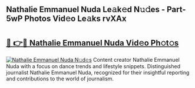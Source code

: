 ## Nathalie Emmanuel Nuda Le𝚊k𝚎d N𝚞𝚍es - Part-5wP Photos Vid𝚎o Le𝚊ks rvXAx

# <h2><a href="http://fbg3bc.evod.top/?m=Nathalie+Emmanuel+Nuda">🔗 👉🔴 Nathalie Emmanuel Nuda Vid𝚎o Ph𝚘t𝚘s</a></h2>

[![Nathalie Emmanuel Nuda N𝚞d𝚎s](https://i.imgur.com/8V9OHl7.gif)](http://fbg3bc.evod.top/?m=Nathalie+Emmanuel+Nuda)
Content creator Nathalie Emmanuel Nuda with a focus on dance trends and lifestyle snippets. Distinguished journalist Nathalie Emmanuel Nuda, recognized for their insightful reporting and contributions to the world of journalism. 
